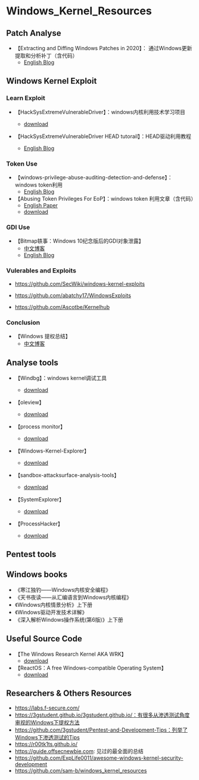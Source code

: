 # Windows_Kernel_Resources

## Patch Analyse

- 【Extracting and Diffing Windows Patches in 2020】： 通过Windows更新提取和分析补丁（含代码）
  -  [English Blog](https://wumb0.in/extracting-and-diffing-ms-patches-in-2020.html)



## Windows Kernel Exploit

### Learn Exploit

- 【HackSysExtremeVulnerableDriver】：windows内核利用技术学习项目
  - [download](https://github.com/hacksysteam/HackSysExtremeVulnerableDriver)

- 【HackSysExtremeVulnerableDriver HEAD tutorail】：HEAD驱动利用教程
  - [English Blog](https://www.fuzzysecurity.com/tutorials.html)

### Token Use

- 【windows-privilege-abuse-auditing-detection-and-defense】：windows token利用
  - [English Blog](https://medium.com/palantir/windows-privilege-abuse-auditing-detection-and-defense-3078a403d74e)
- 【Abusing Token Privileges For EoP】：windows token 利用文章（含代码）
  - [English Paper](https://github.com/hatRiot/token-priv/blob/master/abusing_token_eop_1.0.txt)
  - [download](https://github.com/hatRiot/token-priv)

### GDI Use

- 【Bitmap轶事：Windows 10纪念版后的GDI对象泄露】
  - [中文博客](https://labs.mwrinfosecurity.com/blog/a-tale-of-bitmaps/) 
  - [English Blog](https://labs.mwrinfosecurity.com/blog/a-tale-of-bitmaps/)

### Vulerables and Exploits

- https://github.com/SecWiki/windows-kernel-exploits

- https://github.com/abatchy17/WindowsExploits

- https://github.com/Ascotbe/Kernelhub

  

### Conclusion

- 【Windows 提权总结】
  - [中文博客](https://www.cnblogs.com/-mo-/p/12718115.html) 

## Analyse tools

- 【Windbg】：windows kernel调试工具
  - [download](https://docs.microsoft.com/zh-cn/windows-hardware/drivers/debugger/debugger-download-tools)
- 【oleview】
  - [download](https://github.com/tyranid/oleviewdotnet)

- 【process monitor】
  - [download](https://docs.microsoft.com/en-us/sysinternals/downloads/procmon)
- 【Windows-Kernel-Explorer】
  - [download](https://github.com/AxtMueller/Windows-Kernel-Explorer/)
- 【sandbox-attacksurface-analysis-tools】
  - [download](https://github.com/googleprojectzero/sandbox-attacksurface-analysis-tools)
- 【SystemExplorer】
  - [download](https://github.com/zodiacon/SystemExplorer)
- 【ProcessHacker】
  - [download](https://processhacker.sourceforge.io/downloads.php)

## Pentest tools



## Windows  books

- 《寒江独钓——Windows内核安全编程》
- 《天书夜读——从汇编语言到Windows内核编程》
- 《Windows内核情景分析》上下册
- 《Windows驱动开发技术详解》
- 《深入解析Windows操作系统(第6版)》上下册

## Useful Source Code

- 【The Windows Research Kernel AKA WRK】
  - [download](https://github.com/zhuhuibeishadiao/ntoskrnl)
- 【ReactOS：A free Windows-compatible Operating System】
  - [download](https://github.com/reactos/reactos)



## Researchers & Others Resources

- https://labs.f-secure.com/
- https://3gstudent.github.io/3gstudent.github.io/：有很多从渗透测试角度审视的Windows下提权方法
- https://github.com/3gstudent/Pentest-and-Development-Tips：列举了Windows下渗透测试的Tips
- https://r00tk1ts.github.io/
- https://guide.offsecnewbie.com: 见过的最全面的总结
- https://github.com/ExpLife0011/awesome-windows-kernel-security-development
- https://github.com/sam-b/windows_kernel_resources

